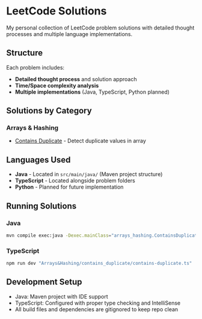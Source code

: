 # LeetCode Solutions

My personal collection of LeetCode problem solutions with detailed thought processes and multiple language implementations.

## Structure
Each problem includes:
- **Detailed thought process** and solution approach
- **Time/Space complexity analysis**
- **Multiple implementations** (Java, TypeScript, Python planned)

## Solutions by Category

### Arrays & Hashing
- [Contains Duplicate](./Arrays&Hashing/contains_duplicate) - Detect duplicate values in array

## Languages Used
- **Java** - Located in `src/main/java/` (Maven project structure)
- **TypeScript** - Located alongside problem folders
- **Python** - Planned for future implementation

## Running Solutions

### Java
```bash
mvn compile exec:java -Dexec.mainClass="arrays_hashing.ContainsDuplicate"
```

### TypeScript
```bash
npm run dev "Arrays&Hashing/contains_duplicate/contains-duplicate.ts"
```

## Development Setup
- Java: Maven project with IDE support
- TypeScript: Configured with proper type checking and IntelliSense
- All build files and dependencies are gitignored to keep repo clean
